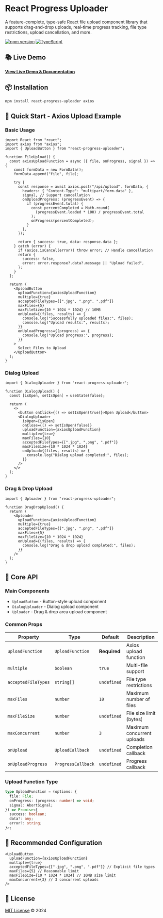 # React Progress Uploader

A feature-complete, type-safe React file upload component library that supports drag-and-drop uploads, real-time progress tracking, file type restrictions, upload cancellation, and more.

[![npm version](https://badge.fury.io/js/react-progress-uploader.svg)](https://badge.fury.io/js/react-progress-uploader)
[![TypeScript](https://img.shields.io/badge/TypeScript-Ready-blue.svg)](https://www.typescriptlang.org/)

## 📚 Live Demo

**[View Live Demo & Documentation](https://zhengliu92.github.io/React-progress-uploader/)**

## 📦 Installation

```bash
npm install react-progress-uploader axios
```

## 🚀 Quick Start - Axios Upload Example

### Basic Usage

```tsx
import React from "react";
import axios from "axios";
import { UploadButton } from "react-progress-uploader";

function FileUpload() {
  const axiosUploadFunction = async ({ file, onProgress, signal }) => {
    const formData = new FormData();
    formData.append("file", file);

    try {
      const response = await axios.post("/api/upload", formData, {
        headers: { "Content-Type": "multipart/form-data" },
        signal, // Support cancellation
        onUploadProgress: (progressEvent) => {
          if (progressEvent.total) {
            const percentCompleted = Math.round(
              (progressEvent.loaded * 100) / progressEvent.total
            );
            onProgress(percentCompleted);
          }
        },
      });

      return { success: true, data: response.data };
    } catch (error) {
      if (axios.isCancel(error)) throw error; // Handle cancellation
      return {
        success: false,
        error: error.response?.data?.message || "Upload failed",
      };
    }
  };

  return (
    <UploadButton
      uploadFunction={axiosUploadFunction}
      multiple={true}
      acceptedFileTypes={[".jpg", ".png", ".pdf"]}
      maxFiles={5}
      maxFileSize={10 * 1024 * 1024} // 10MB
      onUpload={(files, results) => {
        console.log("Successfully uploaded files:", files);
        console.log("Upload results:", results);
      }}
      onUploadProgress={(progress) => {
        console.log("Upload progress:", progress);
      }}
    >
      Select Files to Upload
    </UploadButton>
  );
}
```

### Dialog Upload

```tsx
import { DialogUploader } from "react-progress-uploader";

function DialogUpload() {
  const [isOpen, setIsOpen] = useState(false);

  return (
    <>
      <button onClick={() => setIsOpen(true)}>Open Upload</button>
      <DialogUploader
        isOpen={isOpen}
        onClose={() => setIsOpen(false)}
        uploadFunction={axiosUploadFunction}
        multiple={true}
        maxFiles={10}
        acceptedFileTypes={[".jpg", ".png", ".pdf"]}
        maxFileSize={10 * 1024 * 1024}
        onUpload={(files, results) => {
          console.log("Dialog upload completed:", files);
        }}
      />
    </>
  );
}
```

### Drag & Drop Upload

```tsx
import { Uploader } from "react-progress-uploader";

function DragDropUpload() {
  return (
    <Uploader
      uploadFunction={axiosUploadFunction}
      multiple={true}
      acceptedFileTypes={[".jpg", ".png", ".pdf"]}
      maxFiles={5}
      maxFileSize={10 * 1024 * 1024}
      onUpload={(files, results) => {
        console.log("Drag & drop upload completed:", files);
      }}
    />
  );
}
```

## 📝 Core API

### Main Components

- `UploadButton` - Button-style upload component
- `DialogUploader` - Dialog upload component
- `Uploader` - Drag & drop area upload component

### Common Props

| Property            | Type               | Default      | Description                |
| ------------------- | ------------------ | ------------ | -------------------------- |
| `uploadFunction`    | `UploadFunction`   | **Required** | Axios upload function      |
| `multiple`          | `boolean`          | `true`       | Multi-file support         |
| `acceptedFileTypes` | `string[]`         | `undefined`  | File type restrictions     |
| `maxFiles`          | `number`           | `10`         | Maximum number of files    |
| `maxFileSize`       | `number`           | `undefined`  | File size limit (bytes)    |
| `maxConcurrent`     | `number`           | `3`          | Maximum concurrent uploads |
| `onUpload`          | `UploadCallback`   | `undefined`  | Completion callback        |
| `onUploadProgress`  | `ProgressCallback` | `undefined`  | Progress callback          |

### Upload Function Type

```typescript
type UploadFunction = (options: {
  file: File;
  onProgress: (progress: number) => void;
  signal: AbortSignal;
}) => Promise<{
  success: boolean;
  data?: any;
  error?: string;
}>;
```

## 🎯 Recommended Configuration

```tsx
<UploadButton
  uploadFunction={axiosUploadFunction}
  multiple={true}
  acceptedFileTypes={[".jpg", ".png", ".pdf"]} // Explicit file types
  maxFiles={5} // Reasonable limit
  maxFileSize={10 * 1024 * 1024} // 10MB size limit
  maxConcurrent={3} // 3 concurrent uploads
/>
```

## 📄 License

[MIT License](LICENSE) © 2024
